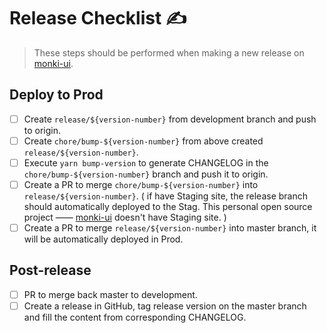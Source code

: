 # Release Checklist ✍️

> These steps should be performed when making a new release on [monki-ui](https://github.com/Jacky-Summer/monki-ui).

## Deploy to Prod

- [ ] Create `release/${version-number}` from development branch and push to origin.
- [ ] Create `chore/bump-${version-number}` from above created `release/${version-number}`.
- [ ] Execute `yarn bump-version` to generate CHANGELOG in the `chore/bump-${version-number}` branch and push it to origin.
- [ ] Create a PR to merge `chore/bump-${version-number}` into `release/${version-number}`. ( if have Staging site, the release branch should automatically deployed to the Stag. This personal open source project —— [monki-ui](https://github.com/Jacky-Summer/monki-ui) doesn't have Staging site. )
- [ ] Create a PR to merge `release/${version-number}` into master branch, it will be automatically deployed in Prod.

## Post-release

- [ ] PR to merge back master to development.
- [ ] Create a release in GitHub, tag release version on the master branch and fill the content from corresponding CHANGELOG.
